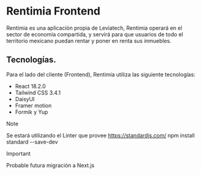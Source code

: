 # Rentimia Frontend

Rentimia es una aplicación propia de Leviatech, Rentimia operará en el sector de economía compartida, y servirá para que usuarios de todo el territorio
mexicano puedan rentar y poner en renta sus inmuebles.

## Tecnologías.

Para el lado del cliente (Frontend), Rentimia utiliza las siguiente tecnologías:

- React 18.2.0
- Tailwind CSS 3.4.1
- DaisyUI
- Framer motion
- Formik y Yup

> [!NOTE]  
> Se estará utilizando el Linter que provee https://standardjs.com/
> npm install standard --save-dev

> [!IMPORTANT]  
> Probable futura migración a Next.js
